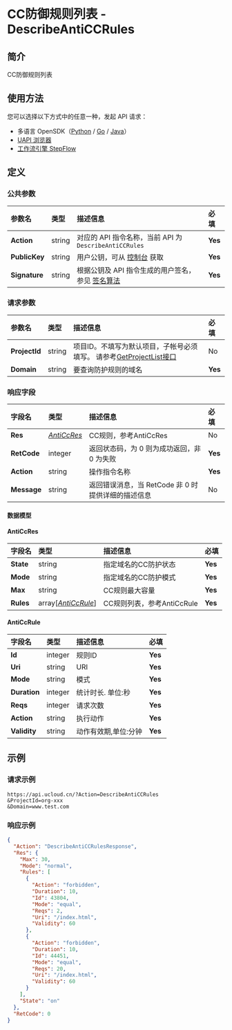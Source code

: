 # CC防御规则列表 - DescribeAntiCCRules

## 简介

CC防御规则列表





## 使用方法

您可以选择以下方式中的任意一种，发起 API 请求：
- 多语言 OpenSDK（[Python](https://github.com/ucloud/ucloud-sdk-python3) / [Go](https://github.com/ucloud/ucloud-sdk-go) / [Java](https://github.com/ucloud/ucloud-sdk-java)）
- [UAPI 浏览器](https://console.ucloud.cn/uapi/detail?id=DescribeAntiCCRules)
- [工作流引擎 StepFlow](https://console.ucloud.cn/stepflow/manage/)

## 定义

### 公共参数

| 参数名 | 类型 | 描述信息 | 必填 |
|:---|:---|:---|:---|
| **Action**     | string  | 对应的 API 指令名称，当前 API 为 `DescribeAntiCCRules`                        | **Yes** |
| **PublicKey**  | string  | 用户公钥，可从 [控制台](https://console.ucloud.cn/uapi/apikey) 获取                                             | **Yes** |
| **Signature**  | string  | 根据公钥及 API 指令生成的用户签名，参见 [签名算法](api/summary/signature.md)  | **Yes** |

### 请求参数

| 参数名 | 类型 | 描述信息 | 必填 |
|:---|:---|:---|:---|
| **ProjectId** | string | 项目ID。不填写为默认项目，子帐号必须填写。 请参考[GetProjectList接口](api/summary/get_project_list) |No|
| **Domain** | string | 要查询防护规则的域名 |**Yes**|

### 响应字段

| 字段名 | 类型 | 描述信息 | 必填 |
|:---|:---|:---|:---|
| **Res** | [*AntiCcRes*](#AntiCcRes) | CC规则，参考AntiCcRes |No|
| **RetCode** | integer | 返回状态码，为 0 则为成功返回，非 0 为失败 |**Yes**|
| **Action** | string | 操作指令名称 |**Yes**|
| **Message** | string | 返回错误消息，当 RetCode 非 0 时提供详细的描述信息 |No|

#### 数据模型


#### AntiCcRes

| 字段名 | 类型 | 描述信息 | 必填 |
|:---|:---|:---|:---|
| **State** | string | 指定域名的CC防护状态 |**Yes**|
| **Mode** | string | 指定域名的CC防护模式 |**Yes**|
| **Max** | string | CC规则最大容量 |**Yes**|
| **Rules** | array[[*AntiCcRule*](#AntiCcRule)] | CC规则列表，参考AntiCcRule |**Yes**|

#### AntiCcRule

| 字段名 | 类型 | 描述信息 | 必填 |
|:---|:---|:---|:---|
| **Id** | integer | 规则ID |**Yes**|
| **Uri** | string | URI |**Yes**|
| **Mode** | string | 模式 |**Yes**|
| **Duration** | integer | 统计时长. 单位:秒 |**Yes**|
| **Reqs** | integer | 请求次数 |**Yes**|
| **Action** | string | 执行动作 |**Yes**|
| **Validity** | string | 动作有效期,单位:分钟 |**Yes**|

## 示例

### 请求示例
    
```
https://api.ucloud.cn/?Action=DescribeAntiCCRules
&ProjectId=org-xxx
&Domain=www.test.com
```

### 响应示例
    
```json
{
  "Action": "DescribeAntiCCRulesResponse",
  "Res": {
    "Max": 30,
    "Mode": "normal",
    "Rules": [
      {
        "Action": "forbidden",
        "Duration": 10,
        "Id": 43804,
        "Mode": "equal",
        "Reqs": 2,
        "Uri": "/index.html",
        "Validity": 60
      },
      {
        "Action": "forbidden",
        "Duration": 10,
        "Id": 44451,
        "Mode": "equal",
        "Reqs": 20,
        "Uri": "/index.html",
        "Validity": 60
      }
    ],
    "State": "on"
  },
  "RetCode": 0
}
```




